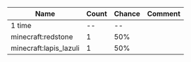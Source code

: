 | Name                   | Count | Chance | Comment |
| ---------------------- | ----- | ------ | ------- |
| 1 time                 |    -- |     -- |         |
| minecraft:redstone     |     1 |    50% |         |
| minecraft:lapis_lazuli |     1 |    50% |         |